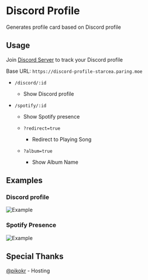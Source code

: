 # Discord Profile

Generates profile card based on Discord profile

## Usage

Join [Discord Server](https://discord.gg/aNWcKNaSVS) to track your Discord profile

Base URL: `https://discord-profile-starcea.paring.moe`

- `/discord/:id`

  - Show Discord profile

- `/spotify/:id`

  - Show Spotify presence

  - `?redirect=true`

    - Redirect to Playing Song

  - `?album=true`

    - Show Album Name

## Examples

### Discord profile

![Example](https://discord-profile-starcea.paring.moe/discord/798690702635827200?)

### Spotify Presence

![Example](https://discord-profile-starcea.paring.moe/spotify/798690702635827200?)

## Special Thanks

[@pikokr](https://github.com/pikokr) - Hosting
